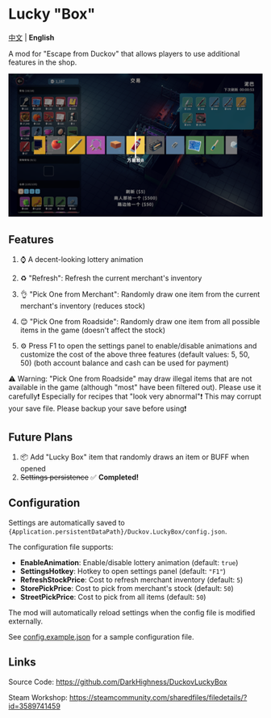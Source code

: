 # Lucky "Box"

[中文](README.md) | **English**

A mod for "Escape from Duckov" that allows players to use additional features in the shop.

![Screenshot](imgs/Screenshot.png)

## Features

1. ⌚ A decent-looking lottery animation

2. ♻️ "Refresh": Refresh the current merchant's inventory

3. 👌 "Pick One from Merchant": Randomly draw one item from the current merchant's inventory (reduces stock)

4. 😊 "Pick One from Roadside": Randomly draw one item from all possible items in the game (doesn't affect the stock)

5. ⚙️ Press F1 to open the settings panel to enable/disable animations and customize the cost of the above three features (default values: 5, 50, 50) (both account balance and cash can be used for payment)

⚠️ Warning: "Pick One from Roadside" may draw illegal items that are not available in the game (although "most" have been filtered out). Please use it carefully❗ Especially for recipes that "look very abnormal"❗ This may corrupt your save file. Please backup your save before using❗

## Future Plans

1. 📦 Add "Lucky Box" item that randomly draws an item or BUFF when opened
2. ~~Settings persistence~~ ✅ **Completed!**

## Configuration

Settings are automatically saved to `{Application.persistentDataPath}/Duckov.LuckyBox/config.json`.

The configuration file supports:
- **EnableAnimation**: Enable/disable lottery animation (default: `true`)
- **SettingsHotkey**: Hotkey to open settings panel (default: `"F1"`)
- **RefreshStockPrice**: Cost to refresh merchant inventory (default: `5`)
- **StorePickPrice**: Cost to pick from merchant's stock (default: `50`)
- **StreetPickPrice**: Cost to pick from all items (default: `50`)

The mod will automatically reload settings when the config file is modified externally.

See [config.example.json](config.example.json) for a sample configuration file.

## Links

Source Code: https://github.com/DarkHighness/DuckovLuckyBox

Steam Workshop: https://steamcommunity.com/sharedfiles/filedetails/?id=3589741459